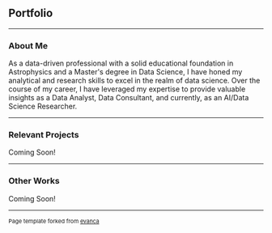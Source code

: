 ## Portfolio

---

### About Me

As a data-driven professional with a solid educational foundation in Astrophysics and a Master's degree in Data Science, I have honed my analytical and research skills to excel in the realm of data science. Over the course of my career, I have leveraged my expertise to provide valuable insights as a Data Analyst, Data Consultant, and currently, as an AI/Data Science Researcher. 

---

### Relevant Projects
Coming Soon!

---

### Other Works
Coming Soon!


---
<p style="font-size:11px">Page template forked from <a href="https://github.com/evanca/quick-portfolio">evanca</a></p>
<!-- Remove above link if you don't want to attibute -->
